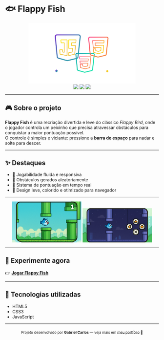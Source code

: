 # 🐟 Flappy Fish

<div align="center">
  <img src="https://github.com/portfolio-projetos-dev/flappy-bird/raw/main/.gitassets/capa.png" width="350" />
</div>

<div align="center">
  <img src="https://img.shields.io/badge/css3-%231572B6.svg?style=for-the-badge&logo=css3&logoColor=white" />
  <img src="https://img.shields.io/badge/html5-%23E34F26.svg?style=for-the-badge&logo=html5&logoColor=white" />
  <img src="https://img.shields.io/badge/javascript-%23F7DF1E.svg?style=for-the-badge&logo=javascript&logoColor=black" />
</div>

---

## 🎮 Sobre o projeto

**Flappy Fish** é uma recriação divertida e leve do clássico *Flappy Bird*, onde o jogador controla um peixinho que precisa atravessar obstáculos para conquistar a maior pontuação possível.  
O controle é simples e viciante: pressione a **barra de espaço** para nadar e solte para descer.

---

## ✨ Destaques

- 🎯 Jogabilidade fluida e responsiva  
- 🐠 Obstáculos gerados aleatoriamente  
- 💫 Sistema de pontuação em tempo real  
- 🧩 Design leve, colorido e otimizado para navegador  

---

<div align="center">
  <img src="https://github.com/gabscarlos/flappy-fish/raw/main/.gitassets/2.png" width="45%" />
  <img src="https://github.com/gabscarlos/flappy-fish/raw/main/.gitassets/3.png" width="45%" />
</div>

---

## 🚀 Experimente agora

👉 **[Jogar Flappy Fish](https://gabscarlos.github.io/flappy-fish/)**  

---

## 🧠 Tecnologias utilizadas

- HTML5  
- CSS3  
- JavaScript  

---

<div align="center">
  <sub>Projeto desenvolvido por <strong>Gabriel Carlos</strong> — veja mais em <a href="https://gabscarlos.vercel.app/" target="_blank">meu portfólio</a> 🎨</sub>
</div>
